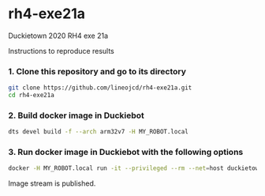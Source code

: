 # rh4-exe21a
Duckietown 2020 RH4 exe 21a

Instructions to reproduce results

### 1. Clone this repository and go to its directory
```bash
git clone https://github.com/lineojcd/rh4-exe21a.git
cd rh4-exe21a
```
### 2. Build docker image in Duckiebot
```bash
dts devel build -f --arch arm32v7 -H MY_ROBOT.local
```

### 3. Run docker image in Duckiebot with the following options
```bash
docker -H MY_ROBOT.local run -it --privileged --rm --net=host duckietown/rh4-exe21a:v1-arm32v7
```
Image stream is published.
